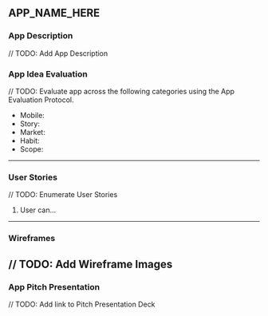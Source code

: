 ## APP_NAME_HERE
### App Description
// TODO: Add App Description
### App Idea Evaluation
// TODO: Evaluate app across the following categories using the App Evaluation Protocol.
- Mobile:
- Story:
- Market:
- Habit:
- Scope:
---
### User Stories
// TODO: Enumerate User Stories
1. User can...
---
### Wireframes
// TODO: Add Wireframe Images
---
### App Pitch Presentation
// TODO: Add link to Pitch Presentation Deck
